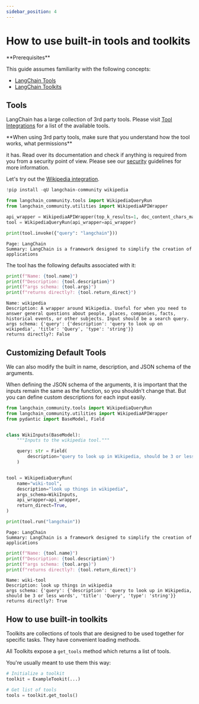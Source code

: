 ```yaml
---
sidebar_position: 4
---
```


# How to use built-in tools and toolkits

<Info>
**Prerequisites**


This guide assumes familiarity with the following concepts:

- [LangChain Tools](/oss/concepts/tools)
- [LangChain Toolkits](/oss/concepts/tools)

</Info>

## Tools

LangChain has a large collection of 3rd party tools. Please visit [Tool Integrations](/oss/integrations/tools/) for a list of the available tools.

<Warning>
**When using 3rd party tools, make sure that you understand how the tool works, what permissions**

it has. Read over its documentation and check if anything is required from you
from a security point of view. Please see our [security](https://python.langchain.com/docs/security/) 
guidelines for more information.

</Warning>

Let's try out the [Wikipedia integration](/oss/integrations/tools/wikipedia/).


```python
!pip install -qU langchain-community wikipedia
```


```python
from langchain_community.tools import WikipediaQueryRun
from langchain_community.utilities import WikipediaAPIWrapper

api_wrapper = WikipediaAPIWrapper(top_k_results=1, doc_content_chars_max=100)
tool = WikipediaQueryRun(api_wrapper=api_wrapper)

print(tool.invoke({"query": "langchain"}))
```
```output
Page: LangChain
Summary: LangChain is a framework designed to simplify the creation of applications
```
The tool has the following defaults associated with it:


```python
print(f"Name: {tool.name}")
print(f"Description: {tool.description}")
print(f"args schema: {tool.args}")
print(f"returns directly?: {tool.return_direct}")
```
```output
Name: wikipedia
Description: A wrapper around Wikipedia. Useful for when you need to answer general questions about people, places, companies, facts, historical events, or other subjects. Input should be a search query.
args schema: {'query': {'description': 'query to look up on wikipedia', 'title': 'Query', 'type': 'string'}}
returns directly?: False
```
## Customizing Default Tools
We can also modify the built in name, description, and JSON schema of the arguments.

When defining the JSON schema of the arguments, it is important that the inputs remain the same as the function, so you shouldn't change that. But you can define custom descriptions for each input easily.


```python
from langchain_community.tools import WikipediaQueryRun
from langchain_community.utilities import WikipediaAPIWrapper
from pydantic import BaseModel, Field


class WikiInputs(BaseModel):
    """Inputs to the wikipedia tool."""

    query: str = Field(
        description="query to look up in Wikipedia, should be 3 or less words"
    )


tool = WikipediaQueryRun(
    name="wiki-tool",
    description="look up things in wikipedia",
    args_schema=WikiInputs,
    api_wrapper=api_wrapper,
    return_direct=True,
)

print(tool.run("langchain"))
```
```output
Page: LangChain
Summary: LangChain is a framework designed to simplify the creation of applications
```

```python
print(f"Name: {tool.name}")
print(f"Description: {tool.description}")
print(f"args schema: {tool.args}")
print(f"returns directly?: {tool.return_direct}")
```
```output
Name: wiki-tool
Description: look up things in wikipedia
args schema: {'query': {'description': 'query to look up in Wikipedia, should be 3 or less words', 'title': 'Query', 'type': 'string'}}
returns directly?: True
```
## How to use built-in toolkits

Toolkits are collections of tools that are designed to be used together for specific tasks. They have convenient loading methods.

All Toolkits expose a `get_tools` method which returns a list of tools.

You're usually meant to use them this way:

```python
# Initialize a toolkit
toolkit = ExampleTookit(...)

# Get list of tools
tools = toolkit.get_tools()
```
